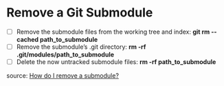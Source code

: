 # Remove a Git Submodule

* [ ] Remove the submodule files from the working tree and index: **git rm --cached path\_to\_submodule**
* [ ] Remove the submodule’s .git directory: **rm -rf .git/modules/path\_to\_submodule**
* [ ] Delete the now untracked submodule files: **rm -rf path\_to\_submodule**

source: [How do I remove a submodule?](https://stackoverflow.com/a/1260982/12089581)
